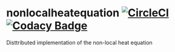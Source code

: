 # nonlocalheatequation [![CircleCI](https://circleci.com/gh/nonlocalmodels/nonlocalheatequation.svg?style=shield)](https://circleci.com/gh/nonlocalmodels/nonlocalheatequation) [![Codacy Badge](https://api.codacy.com/project/badge/Grade/6fcd87ddfb4146f7b236c2ac2dc0bd42)](https://app.codacy.com/gh/nonlocalmodels/nonlocalheatequation?utm_source=github.com&utm_medium=referral&utm_content=nonlocalmodels/nonlocalheatequation&utm_campaign=Badge_Grade_Dashboard)

Disttributed implementation of the non-local heat equation
